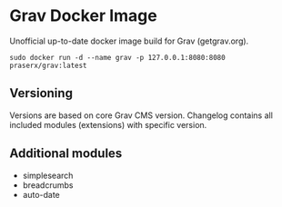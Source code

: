 # Grav Docker Image

Unofficial up-to-date docker image build for Grav (getgrav.org).

```
sudo docker run -d --name grav -p 127.0.0.1:8080:8080 praserx/grav:latest
```

## Versioning

Versions are based on core Grav CMS version. Changelog contains all included modules (extensions) with specific version.

## Additional modules

* simplesearch
* breadcrumbs
* auto-date